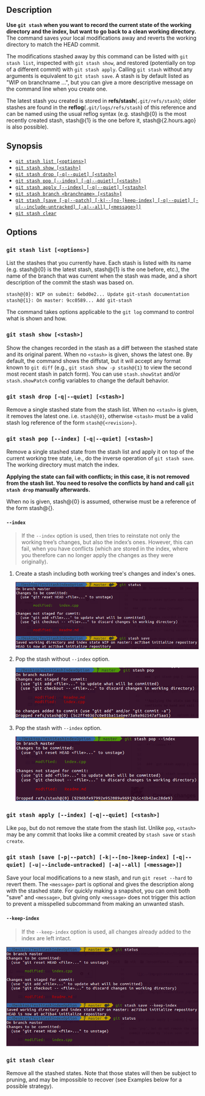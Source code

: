 ## Description

**Use `git stash` when you want to record the current state of the working directory and the index, but want to go back to a clean working directory.** The command saves your local modifications away and reverts the working directory to match the HEAD commit.

The modifications stashed away by this command can be listed with `git stash list`, inspected with `git stash show`, and restored (potentially on top of a different commit) with `git stash apply`. Calling `git stash` without any arguments is equivalent to `git stash save`. A stash is by default listed as "WIP on branchname ...", but you can give a more descriptive message on the command line when you create one.

The latest stash you created is stored in **refs/stash**(`.git/refs/stash`); older stashes are found in the **reflog**(`.git/logs/refs/stash`) of this reference and can be named using the usual reflog syntax (e.g. stash@{0} is the most recently created stash, stash@{1} is the one before it, stash@{2.hours.ago} is also possible).

## Synopsis

- [`git stash list [<options>]`](#git-stash-list-options)
- [`git stash show [<stash>]`](#git-stash-show-stash)
- [`git stash drop [-q|--quiet] [<stash>]`](#git-stash-drop--q--quiet-stash)
- [`git stash pop [--index] [-q|--quiet] [<stash>]`](#git-stash-pop---index--q--quiet-stash)
- [`git stash apply [--index] [-q|--quiet] [<stash>]`](#git-stash-apply---index--q--quiet-stash)
- [`git stash branch <branchname> [<stash>]`](#git-stash-branch-branchname-stash)
- [`git stash [save [-p|--patch] [-k|--[no-]keep-index] [-q|--quiet] [-u|--include-untracked] [-a|--all] [<message>]]`](#git-stash-save--p--patch--k--no-keep-index--q--quiet--u--include-untracked--a--all-message)
- [`git stash clear`](#git-stash-clear)

## Options

### `git stash list [<options>]`

List the stashes that you currently have. Each stash is listed with its name (e.g. stash@{0} is the latest stash, stash@{1} is the one before, etc.), the name of the branch that was current when the stash was made, and a short description of the commit the stash was based on.

```
stash@{0}: WIP on submit: 6ebd0e2... Update git-stash documentation
stash@{1}: On master: 9cc0589... Add git-stash
```

The command takes options applicable to the `git log` command to control what is shown and how.

### `git stash show [<stash>]`

Show the changes recorded in the stash as a diff between the stashed state and its original parent. When no `<stash>` is given, shows the latest one. By default, the command shows the diffstat, but it will accept any format known to `git diff` (e.g., `git stash show -p stash@{1}` to view the second most recent stash in patch form). You can use `stash.showStat` and/or `stash.showPatch` config variables to change the default behavior.

### `git stash drop [-q|--quiet] [<stash>]`

Remove a single stashed state from the stash list. When no `<stash>` is given, it removes the latest one. i.e. `stash@{0}`, otherwise `<stash>` must be a valid stash log reference of the form `stash@{<revision>}`.

### `git stash pop [--index] [-q|--quiet] [<stash>]`

Remove a single stashed state from the stash list and apply it on top of the current working tree state, i.e., do the inverse operation of `git stash save`. The working directory must match the index.

**Applying the state can fail with conflicts; in this case, it is not removed from the stash list. You need to resolve the conflicts by hand and call `git stash drop` manually afterwards.**

When no <stash> is given, stash@{0} is assumed, otherwise <stash> must be a reference of the form stash@{<revision>}.

#### `--index`

> If the `--index` option is used, then tries to reinstate not only the working tree’s changes, but also the index’s ones. However, this can fail, when you have conflicts (which are stored in the index, where you therefore can no longer apply the changes as they were originally).

1. Create a stash including both working tree's changes and index's ones.

    ![](../img/git-stash/stash_save_with_index.png?raw=true)

2. Pop the stash without `--index` option.

    ![](../img/git-stash/stash_pop_without_index.png?raw=true)

3. Pop the stash with `--index` option.

    ![](../img/git-stash/stash_pop_with_index.png?raw=true)

### `git stash apply [--index] [-q|--quiet] [<stash>]`

Like `pop`, but do not remove the state from the stash list. Unlike `pop`, `<stash>` may be any commit that looks like a commit created by `stash save` or `stash create`.

### `git stash [save [-p|--patch] [-k|--[no-]keep-index] [-q|--quiet] [-u|--include-untracked] [-a|--all] [<message>]]`

Save your local modifications to a new stash, and run `git reset --hard` to revert them. The `<message>` part is optional and gives the description along with the stashed state. For quickly making a snapshot, you can omit both "save" and `<message>`, but giving only `<message>` does not trigger this action to prevent a misspelled subcommand from making an unwanted stash.

#### `--keep-index`

> If the `--keep-index` option is used, all changes already added to the index are left intact.

![](../img/git-stash/stash_save_with_keep_index.png?raw=true)

### `git stash clear`

Remove all the stashed states. Note that those states will then be subject to pruning, and may be impossible to recover (see Examples below for a possible strategy).
